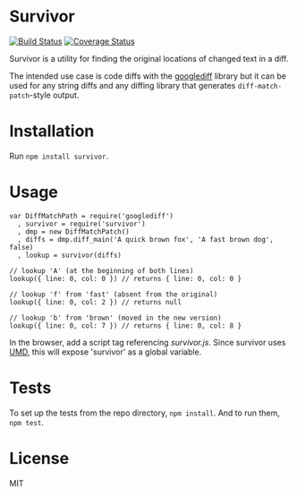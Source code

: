 Survivor
========

[![Build Status](https://secure.travis-ci.org/omphalos/survivor.png)](http://travis-ci.org/omphalos/survivor)
[![Coverage Status](https://coveralls.io/repos/omphalos/survivor/badge.svg)](https://coveralls.io/r/omphalos/survivor)

Survivor is a utility
for finding the original locations of changed text in a diff.

The intended use case is code diffs
with the [googlediff](https://www.npmjs.com/package/googlediff) library
but it can be used for any string diffs
and any diffing library that generates `diff-match-patch`-style output.

Installation
============

Run `npm install survivor`.

Usage
=====

    var DiffMatchPath = require('googlediff')
      , survivor = require('survivor')
      , dmp = new DiffMatchPatch()
      , diffs = dmp.diff_main('A quick brown fox', 'A fast brown dog', false)
      , lookup = survivor(diffs)

    // lookup 'A' (at the beginning of both lines)
    lookup({ line: 0, col: 0 }) // returns { line: 0, col: 0 }

    // lookup 'f' from 'fast' (absent from the original)
    lookup({ line: 0, col: 2 }) // returns null

    // lookup 'b' from 'brown' (moved in the new version)
    lookup({ line: 0, col: 7 }) // returns { line: 0, col: 8 }

In the browser, add a script tag referencing *survivor.js*.
Since survivor uses [UMD](https://github.com/umdjs/umd),
this will expose 'survivor' as a global variable.

Tests
=====

To set up the tests from the repo directory, `npm install`.
And to run them, `npm test`.

License
=======

MIT
